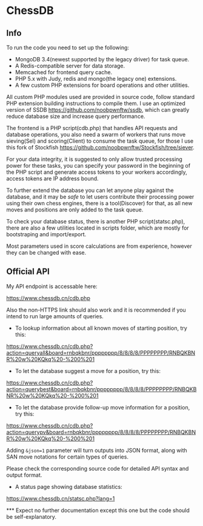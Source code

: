 # ChessDB

## Info

To run the code you need to set up the following:
- MongoDB 3.4(newest supported by the legacy driver) for task queue.
- A Redis-compatible server for data storage.
- Memcached for frontend query cache.
- PHP 5.x with Judy, redis and mongo(the legacy one) extensions.
- A few custom PHP extensions for board operations and other utilities.

All custom PHP modules used are provided in source code, follow standard PHP extension building instructions to compile them. I use an optimized version of SSDB https://github.com/noobpwnftw/ssdb, which can greatly reduce database size and increase query performance.

The frontend is a PHP script(cdb.php) that handles API requests and database operations, you also need a swarm of workers that runs move sieving(Sel) and scoring(Client) to consume the task queue, for those I use this fork of Stockfish https://github.com/noobpwnftw/Stockfish/tree/siever.

For your data integrity, it is suggested to only allow trusted processing power for these tasks, you can specify your password in the beginning of the PHP script and generate access tokens to your workers accordingly, access tokens are IP address bound.

To further extend the database you can let anyone play against the database, and it may be *safe* to let users contribute their processing power using their own chess engines, there is a tool(Discover) for that, as all new moves and positions are only added to the task queue.

To check your database status, there is another PHP script(statsc.php), there are also a few utilities located in scripts folder, which are mostly for bootstraping and import/export.

Most parameters used in score calculations are from experience, however they can be changed with ease.


## Official API

My API endpoint is accessable here:

https://www.chessdb.cn/cdb.php

Also the non-HTTPS link should also work and it is recommended if you intend to run large amounts of queries.

- To lookup information about all known moves of starting position, try this:

https://www.chessdb.cn/cdb.php?action=queryall&board=rnbqkbnr/pppppppp/8/8/8/8/PPPPPPPP/RNBQKBNR%20w%20KQkq%20-%200%201

- To let the database suggest a move for a position, try this:

https://www.chessdb.cn/cdb.php?action=querybest&board=rnbqkbnr/pppppppp/8/8/8/8/PPPPPPPP/RNBQKBNR%20w%20KQkq%20-%200%201

- To let the database provide follow-up move information for a position, try this:

https://www.chessdb.cn/cdb.php?action=querypv&board=rnbqkbnr/pppppppp/8/8/8/8/PPPPPPPP/RNBQKBNR%20w%20KQkq%20-%200%201

Adding ``&json=1`` parameter will turn outputs into JSON format, along with SAN move notations for certain types of queries.

Please check the corresponding source code for detailed API syntax and output format.

- A status page showing database statistics:

https://www.chessdb.cn/statsc.php?lang=1



*** Expect no further documentation except this one but the code should be self-explanatory.
